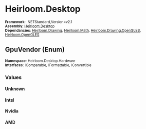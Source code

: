 # Heirloom.Desktop

<small>**Framework**: .NETStandard,Version=v2.1</small>  
<small>**Assembly**: [Heirloom.Desktop](../heirloom.desktop/heirloom.desktop.md)</small>  
<small>**Dependancies**: [Heirloom.Drawing](../Heirloom.Drawing/Heirloom.Drawing.md), [Heirloom.Math](../Heirloom.Math/Heirloom.Math.md), [Heirloom.Drawing.OpenGLES](../Heirloom.Drawing.OpenGLES/Heirloom.Drawing.OpenGLES.md), [Heirloom.OpenGLES](../Heirloom.OpenGLES/Heirloom.OpenGLES.md)</small>  

## GpuVendor (Enum)
<small>**Namespace**: Heirloom.Desktop.Hardware</sub></small>  
<small>**Interfaces**: IComparable, IFormattable, IConvertible</small>  

### Values

#### Unknown


#### Intel


#### Nvidia


#### AMD


